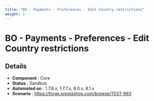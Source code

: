 ```yaml
---
title: "BO - Payments - Preferences - Edit Country restrictions"
weight: 3
---
```


# BO - Payments - Preferences - Edit Country restrictions
## Details
* **Component** : Core
* **Status** : Sandbox
* **Automated on** : 1.7.8.x, 1.7.7.x, 8.0.x, 8.1.x
* **Scenario** : https://forge.prestashop.com/browse/TEST-983

